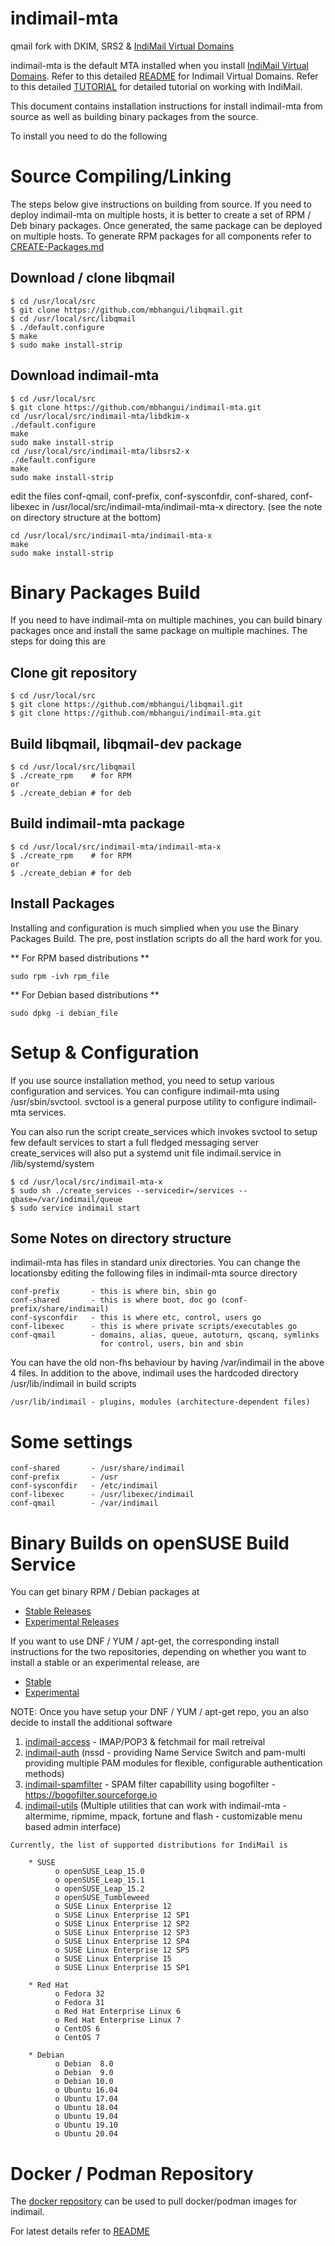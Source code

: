 # indimail-mta

qmail fork with DKIM, SRS2 &amp; [IndiMail Virtual Domains](https://github.com/mbhangui/indimail-virtualdomains)

indimail-mta is the default MTA installed when you install [IndiMail Virtual Domains](https://github.com/mbhangui/indimail-virtualdomains).
Refer to this detailed [README](https://github.com/mbhangui/indimail-virtualdomains/blob/master/.github/README-indimail.md) for Indimail Virtual Domains.
Refer to this detailed [TUTORIAL](https://github.com/mbhangui/indimail-virtualdomains/blob/master/.github/indimail.md) for  detailed tutorial on working with IndiMail.

This document contains installation instructions for install indimail-mta from source as well as building binary packages from the source.

To install you need to do the following

# Source Compiling/Linking

The steps below give instructions on building from source. If you need to deploy indimail-mta on multiple hosts, it is better to create a set of RPM / Deb binary packages. Once generated, the same package can be deployed on multiple hosts. To generate RPM packages for all components refer to [CREATE-Packages.md](CREATE-Packages.md)

## Download / clone libqmail

```
$ cd /usr/local/src
$ git clone https://github.com/mbhangui/libqmail.git
$ cd /usr/local/src/libqmail
$ ./default.configure
$ make
$ sudo make install-strip
```
   
## Download indimail-mta

```
$ cd /usr/local/src
$ git clone https://github.com/mbhangui/indimail-mta.git
cd /usr/local/src/indimail-mta/libdkim-x
./default.configure
make
sudo make install-strip
cd /usr/local/src/indimail-mta/libsrs2-x
./default.configure
make
sudo make install-strip
```

edit the files conf-qmail, conf-prefix, conf-sysconfdir, conf-shared, conf-libexec in /usr/local/src/indimail-mta/indimail-mta-x directory.
(see the note on directory structure at the bottom)

```
cd /usr/local/src/indimail-mta/indimail-mta-x
make
sudo make install-strip
```

# Binary Packages Build

If you need to have indimail-mta on multiple machines, you can build binary packages once and install the same package on multiple machines.
The steps for doing this are

## Clone git repository

```
$ cd /usr/local/src
$ git clone https://github.com/mbhangui/libqmail.git
$ git clone https://github.com/mbhangui/indimail-mta.git
```

## Build libqmail, libqmail-dev package

```
$ cd /usr/local/src/libqmail
$ ./create_rpm    # for RPM
or
$ ./create_debian # for deb
```

## Build indimail-mta package

```
$ cd /usr/local/src/indimail-mta/indimail-mta-x
$ ./create_rpm    # for RPM
or
$ ./create_debian # for deb
```

## Install Packages

Installing and configuration is much simplied when you use the Binary Packages Build. The pre, post instlation scripts do all the hard work for you.

** For RPM based distributions **

`sudo rpm -ivh rpm_file`

** For Debian based distributions **

`sudo dpkg -i debian_file`

# Setup & Configuration

If you use source installation method, you need to setup various configuration and services. You can configure indimail-mta using /usr/sbin/svctool. svctool is a general purpose utility to configure indimail-mta services.

You can also run the script create_services which invokes svctool to setup few default services to start a full fledged messaging server create_services will also put a systemd unit file indimail.service in /lib/systemd/system

```
$ cd /usr/local/src/indimail-mta-x
$ sudo sh ./create_services --servicedir=/services --qbase=/var/indimail/queue
$ sudo service indimail start
```

## Some Notes on directory structure

indimail-mta has files in standard unix directories. You can change
the locationsby editing the following files in indimail-mta source
directory

```
conf-prefix       - this is where bin, sbin go
conf-shared       - this is where boot, doc go (conf-prefix/share/indimail)
conf-sysconfdir   - this is where etc, control, users go
conf-libexec      - this is where private scripts/executables go
conf-qmail        - domains, alias, queue, autoturn, qscanq, symlinks
                    for control, users, bin and sbin
```

You can have the old non-fhs behaviour by having /var/indimail in the
above 4 files. In addition to the above, indimail uses the hardcoded
directory /usr/lib/indimail in build scripts

```
/usr/lib/indimail - plugins, modules (architecture-dependent files)
```

# Some settings

```
conf-shared       - /usr/share/indimail
conf-prefix       - /usr
conf-sysconfdir   - /etc/indimail
conf-libexec      - /usr/libexec/indimail
conf-qmail        - /var/indimail
```

# Binary Builds on openSUSE Build Service

You can get binary RPM / Debian packages at

* [Stable Releases](http://download.opensuse.org/repositories/home:/indimail/)
* [Experimental Releases](http://download.opensuse.org/repositories/home:/mbhangui/)

If you want to use DNF / YUM / apt-get, the corresponding install instructions for the two repositories, depending on whether you want to install a stable or an experimental release, are

* [Stable](https://software.opensuse.org/download.html?project=home%3Aindimail&package=indimail-mta)
* [Experimental](https://software.opensuse.org/download.html?project=home%3Ambhangui&package=indimail-mta)

NOTE: Once you have setup your DNF / YUM / apt-get repo, you an also decide to install the additional software

1. [indimail-access](https://github.com/mbhangui/indimail-virtualdomains/tree/master/indimail-access) - IMAP/POP3 & fetchmail for mail retreival
2. [indimail-auth](https://github.com/mbhangui/indimail-virtualdomains/tree/master/indimail-auth) (nssd - providing Name Service Switch and pam-multi providing multiple PAM modules for flexible, configurable authentication methods)
3. [indimail-spamfilter](https://github.com/mbhangui/indimail-virtualdomains/tree/master/bogofilter-x) - SPAM filter capabillity using bogofilter - https://bogofilter.sourceforge.io
4. [indimail-utils](https://github.com/mbhangui/indimail-virtualdomains/tree/master/indimail-utils) (Multiple utilities that can work with indimail-mta - altermime, ripmime, mpack, fortune and flash - customizable menu based admin interface)

```
Currently, the list of supported distributions for IndiMail is

    * SUSE
          o openSUSE_Leap_15.0
          o openSUSE_Leap_15.1
          o openSUSE_Leap_15.2
		  o openSUSE_Tumbleweed
          o SUSE Linux Enterprise 12
          o SUSE Linux Enterprise 12 SP1
          o SUSE Linux Enterprise 12 SP2
          o SUSE Linux Enterprise 12 SP3
          o SUSE Linux Enterprise 12 SP4
          o SUSE Linux Enterprise 12 SP5
          o SUSE Linux Enterprise 15
          o SUSE Linux Enterprise 15 SP1

    * Red Hat
          o Fedora 32
          o Fedora 31
          o Red Hat Enterprise Linux 6
          o Red Hat Enterprise Linux 7
          o CentOS 6
          o CentOS 7

    * Debian
          o Debian  8.0
          o Debian  9.0
          o Debian 10.0
          o Ubuntu 16.04
          o Ubuntu 17.04
          o Ubuntu 18.04
          o Ubuntu 19.04
          o Ubuntu 19.10
          o Ubuntu 20.04
```

# Docker / Podman Repository

The [docker repository](https://hub.docker.com/r/cprogrammer/indimail) can be used to pull docker/podman images
for indimail.

For latest details refer to [README](https://github.com/mbhangui/docker/blob/master/README.md)
